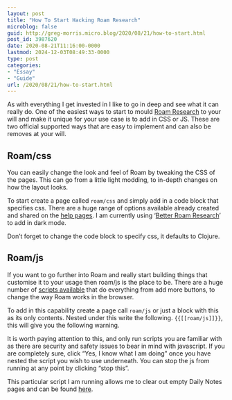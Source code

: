 ```yaml
---
layout: post
title: "How To Start Hacking Roam Research"
microblog: false
guid: http://greg-morris.micro.blog/2020/08/21/how-to-start.html
post_id: 3987620
date: 2020-08-21T11:16:00-0000
lastmod: 2024-12-03T08:49:33-0000
type: post
categories:
- "Essay"
- "Guide"
url: /2020/08/21/how-to-start.html
---
```

<p><!--kg-card-begin: html--></p>
<p>As with everything I get invested in I like to go in deep and see what it can really do. One of the easiest ways to start to mould <a href="https://gr36.com/tag/roam-research/">Roam Research</a> to your will and make it unique for your use case is to add in CSS or JS. These are two official supported ways that are easy to implement and can also be removes at your will.</p>
<h2>Roam/css</h2>
<p>You can easily change the look and feel of Roam by tweaking the CSS of the pages. This can go from a little light modding, to in-depth changes on how the layout looks.</p>
<p>To start create a page called <code>roam/css</code> and simply add in a code block that specifies css. There are a huge range of options available already created and shared on the <a href="https://roamresearch.com/#/app/help/page/fJRcVITNY">help pages</a>. I am currently using ‘<a href="https://roamresearch.com/#/app/help/page/nkj1JWWS4">Better Roam Research</a>’ to add in dark mode.</p>
<p>Don’t forget to change the code block to specify css, it defaults to Clojure.</p>
<p><!--kg-card-end: html--></p>
<h2>Roam/js</h2>
<p>If you want to go further into Roam and really start building things that customise it to your usage then roam/js is the place to be. There are a huge number of <a href="https://www.reddit.com/r/RoamResearch/comments/hj08fl/any_good_roamjs_files/">scripts available</a> that do everything from add more buttons, to change the way Roam works in the browser.</p>
<p>To add in this capability create a page call <code>roam/js</code> or just a block with this as its only contents. Nested under this write the following. <code>{{[[roam/js]]}}</code>, this will give you the following warning.</p>
<p>It is worth paying attention to this, and only run scripts you are familiar with as there are security and safety issues to bear in mind with javascript. If you are completely sure, click “Yes, I know what I am doing” once you have nested the script you wish to use underneath. You can stop the js from running at any point by clicking “stop this”.<!--kg-card-end: html--></p>
<p>This particular script I am running allows me to clear out empty Daily Notes pages and can be found <a href="https://paste.ee/p/syUGk">here</a>.</p>
<p><!--kg-card-end: html--></p>
